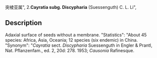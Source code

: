 突棱亚属",
2.**Cayratia subg. Discypharia** (Suessenguth) C. L. Li",

## Description
Adaxial surface of seeds without a membrane.
  "Statistics": "About 45 species: Africa, Asia, Oceania; 12 species (six endemic) in China.
  "Synonym": "*Cayratia* sect. *Discypharia* Suessenguth in Engler &amp; Prantl, Nat. Pflanzenfam., ed. 2, 20d: 278. 1953; *Causonia* Rafinesque.
